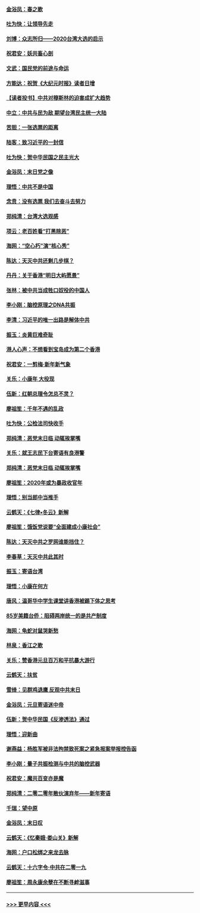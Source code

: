 #### [金浴凤：春之歌](../pages/nsc993/n11797687.md?t=01170711) 
#### [吐为快：让领导先走](../pages/nsc993/n11797512.md?t=01170711) 
#### [刘博：众志所归——2020台湾大选的启示](../pages/nsc993/n11796878.md?t=01170711) 
#### [祝君安：妖共畜心剖](../pages/nsc993/n11794273.md?t=01170711) 
#### [文武：国民党的前途与命运](../pages/nsc993/n11794198.md?t=01170711) 
#### [方能达：祝贺《大纪元时报》读者日增](../pages/nsc993/n11793807.md?t=01170711) 
#### [【读者投书】中共对穆斯林的迫害成扩大趋势](../pages/nsc993/n11791371.md?t=01170711) 
#### [中立：中共与民为敌 期望台湾民主统一大陆](../pages/nsc993/n11790392.md?t=01170711) 
#### [苦胆：一张选票的距离](../pages/nsc993/n11788914.md?t=01170711) 
#### [陆客：致习近平的一封信](../pages/nsc993/n11788867.md?t=01170711) 
#### [吐为快：贺中华民国之民主光大](../pages/nsc993/n11788618.md?t=01170711) 
#### [金浴凤：末日党之像](../pages/nsc993/n11787475.md?t=01170711) 
#### [理悟：中共不是中国](../pages/nsc993/n11787463.md?t=01170711) 
#### [念贲：没有选票  我们去奋斗去努力](../pages/nsc993/n11787398.md?t=01170711) 
#### [郑纯清：台湾大选观感](../pages/nsc993/n11786210.md?t=01170711) 
#### [项云：老百姓看“打黑除恶”](../pages/nsc993/n11785398.md?t=01170711) 
#### [海网：“空心朽”演“核心秀”](../pages/nsc993/n11783874.md?t=01170711) 
#### [陈达：天灭中共还剩几步棋？](../pages/nsc993/n11783719.md?t=01170711) 
#### [丹丹：关于香港“明日大屿愿景”](../pages/nsc993/n11783273.md?t=01170711) 
#### [张林：被中共当成牲口奴役的中国人](../pages/nsc993/n11782397.md?t=01170711) 
#### [李小刚：脑控原理之DNA共振](../pages/nsc993/n11780962.md?t=01170711) 
#### [李清：习近平的唯一出路是解体中共](../pages/nsc993/n11780866.md?t=01170711) 
#### [振玉：炎黄巨难奇耻](../pages/nsc993/n11779632.md?t=01170711) 
#### [港人心声：不想看到宝岛成为第二个香港](../pages/nsc993/n11778817.md?t=01170711) 
#### [祝君安：一剪梅‧新年新气象](../pages/nsc993/n11776340.md?t=01170711) 
#### [关乐：小康年 大役现](../pages/nsc993/n11774213.md?t=01170711) 
#### [伍新：红朝总理令怎总不灵？](../pages/nsc993/n11770813.md?t=01170711) 
#### [廖祖笙：千年不遇的乱政](../pages/nsc993/n11770373.md?t=01170711) 
#### [吐为快：公检法司快收手](../pages/nsc993/n11770359.md?t=01170711) 
#### [郑纯清：恶党末日临 动辄挨掌嘴](../pages/nsc993/n11769912.md?t=01170711) 
#### [关乐：就王志民下台寄语有良港警](../pages/nsc993/n11769903.md?t=01170711) 
#### [郑纯清：恶党末日临 动辄挨掌嘴](../pages/nsc993/n11769356.md?t=01170711) 
#### [廖祖笙：2020年或为暴政收官年](../pages/nsc993/n11768216.md?t=01170711) 
#### [理悟：别当郎中当推手](../pages/nsc993/n11768243.md?t=01170711) 
#### [云鹤天：《七律▪冬云》新解](../pages/nsc993/n11768204.md?t=01170711) 
#### [廖祖笙：饿饭党说要“全面建成小康社会”](../pages/nsc993/n11767482.md?t=01170711) 
#### [陈达：天灭中共之罗网谁能挡住？](../pages/nsc993/n11767465.md?t=01170711) 
#### [李春草：天灭中共此其时](../pages/nsc993/n11767452.md?t=01170711) 
#### [振玉：寄语台湾](../pages/nsc993/n11767432.md?t=01170711) 
#### [理悟：小康在何方](../pages/nsc993/n11767394.md?t=01170711) 
#### [唐风：温哥华中学生课堂讲香港被踢下体之思考](../pages/nsc993/n11766848.md?t=01170711) 
#### [85岁美籍台侨：阻碍两岸统一的是共产制度](../pages/nsc993/n11765043.md?t=01170711) 
#### [海网：龟蛇对鼠哭新愁](../pages/nsc993/n11764895.md?t=01170711) 
#### [林泉：香江之歌](../pages/nsc993/n11764415.md?t=01170711) 
#### [关乐：赞香港元旦百万和平抗暴大游行](../pages/nsc993/n11764382.md?t=01170711) 
#### [云鹤天：扶贫](../pages/nsc993/n11764245.md?t=01170711) 
#### [雪绮：见群鸡退鹰  反观中共末日](../pages/nsc993/n11762112.md?t=01170711) 
#### [金浴凤：元旦寄语迷中帝](../pages/nsc993/n11761788.md?t=01170711) 
#### [伍新：贺中华民国《反渗透法》通过](../pages/nsc993/n11761994.md?t=01170711) 
#### [理悟：迎新曲](../pages/nsc993/n11761152.md?t=01170711) 
#### [谢燕益：杨胜军被非法拘禁致死案之紧急报案举报控告函](../pages/nsc993/n11756134.md?t=01170711) 
#### [李小刚：量子共振检测与中共的脑控武器](../pages/nsc993/n11754518.md?t=01170711) 
#### [祝君安：魔共百变亦是魔](../pages/nsc993/n11754469.md?t=01170711) 
#### [郑纯清：二零二零年散伙演弃年——新年寄语](../pages/nsc993/n11754195.md?t=01170711) 
#### [千瑞：望中原](../pages/nsc993/n11754159.md?t=01170711) 
#### [金浴凤：末日叹](../pages/nsc993/n11752359.md?t=01170711) 
#### [云鹤天：《忆秦娥‧娄山关》新解](../pages/nsc993/n11752348.md?t=01170711) 
#### [海网：户口松绑之来龙去脉](../pages/nsc993/n11752328.md?t=01170711) 
#### [云鹤天：十六字令‧中共在二零一九](../pages/nsc993/n11752305.md?t=01170711) 
#### [廖祖笙：周永康余孽在不断寻衅滋事](../pages/nsc993/n11751013.md?t=01170711) 

----
#### [ >>> 更早内容 <<< ](../indexes/nsc993-earlier.md)
